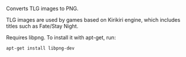 Converts TLG images to PNG.

TLG images are used by games based on Kirikiri engine, which includes titles
such as Fate/Stay Night.

Requires libpng. To install it with apt-get, run:

    apt-get install libpng-dev
